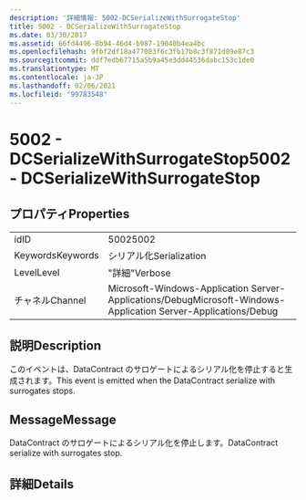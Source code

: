 ```yaml
---
description: '詳細情報: 5002-DCSerializeWithSurrogateStop'
title: 5002 - DCSerializeWithSurrogateStop
ms.date: 03/30/2017
ms.assetid: 66fd4496-8b94-46d4-b987-19040b4ea4bc
ms.openlocfilehash: 9fbf2df18a477083f6c3fb17b8c3f871d89e87c3
ms.sourcegitcommit: ddf7edb67715a5b9a45e3dd44536dabc153c1de0
ms.translationtype: MT
ms.contentlocale: ja-JP
ms.lasthandoff: 02/06/2021
ms.locfileid: "99783548"
---
```

# <a name="5002---dcserializewithsurrogatestop"></a><span data-ttu-id="bcbf9-103">5002 - DCSerializeWithSurrogateStop</span><span class="sxs-lookup"><span data-stu-id="bcbf9-103">5002 - DCSerializeWithSurrogateStop</span></span>

## <a name="properties"></a><span data-ttu-id="bcbf9-104">プロパティ</span><span class="sxs-lookup"><span data-stu-id="bcbf9-104">Properties</span></span>  
  
|||  
|-|-|  
|<span data-ttu-id="bcbf9-105">id</span><span class="sxs-lookup"><span data-stu-id="bcbf9-105">ID</span></span>|<span data-ttu-id="bcbf9-106">5002</span><span class="sxs-lookup"><span data-stu-id="bcbf9-106">5002</span></span>|  
|<span data-ttu-id="bcbf9-107">Keywords</span><span class="sxs-lookup"><span data-stu-id="bcbf9-107">Keywords</span></span>|<span data-ttu-id="bcbf9-108">シリアル化</span><span class="sxs-lookup"><span data-stu-id="bcbf9-108">Serialization</span></span>|  
|<span data-ttu-id="bcbf9-109">Level</span><span class="sxs-lookup"><span data-stu-id="bcbf9-109">Level</span></span>|<span data-ttu-id="bcbf9-110">"詳細"</span><span class="sxs-lookup"><span data-stu-id="bcbf9-110">Verbose</span></span>|  
|<span data-ttu-id="bcbf9-111">チャネル</span><span class="sxs-lookup"><span data-stu-id="bcbf9-111">Channel</span></span>|<span data-ttu-id="bcbf9-112">Microsoft-Windows-Application Server-Applications/Debug</span><span class="sxs-lookup"><span data-stu-id="bcbf9-112">Microsoft-Windows-Application Server-Applications/Debug</span></span>|  
  
## <a name="description"></a><span data-ttu-id="bcbf9-113">説明</span><span class="sxs-lookup"><span data-stu-id="bcbf9-113">Description</span></span>  

 <span data-ttu-id="bcbf9-114">このイベントは、DataContract のサロゲートによるシリアル化を停止すると生成されます。</span><span class="sxs-lookup"><span data-stu-id="bcbf9-114">This event is emitted when the DataContract serialize with surrogates stops.</span></span>  
  
## <a name="message"></a><span data-ttu-id="bcbf9-115">Message</span><span class="sxs-lookup"><span data-stu-id="bcbf9-115">Message</span></span>  

 <span data-ttu-id="bcbf9-116">DataContract のサロゲートによるシリアル化を停止します。</span><span class="sxs-lookup"><span data-stu-id="bcbf9-116">DataContract serialize with surrogates stop.</span></span>  
  
## <a name="details"></a><span data-ttu-id="bcbf9-117">詳細</span><span class="sxs-lookup"><span data-stu-id="bcbf9-117">Details</span></span>
